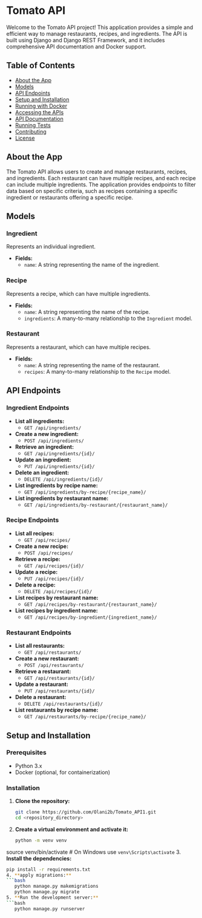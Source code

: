 # Tomato API

Welcome to the Tomato API project! This application provides a simple and efficient way to manage restaurants, recipes, and ingredients. The API is built using Django and Django REST Framework, and it includes comprehensive API documentation and Docker support.

## Table of Contents

- [About the App](#about-the-app)
- [Models](#models)
- [API Endpoints](#api-endpoints)
- [Setup and Installation](#setup-and-installation)
- [Running with Docker](#running-with-docker)
- [Accessing the APIs](#accessing-the-apis)
- [API Documentation](#api-documentation)
- [Running Tests](#running-tests)
- [Contributing](#contributing)
- [License](#license)

## About the App

The Tomato API allows users to create and manage restaurants, recipes, and ingredients. Each restaurant can have multiple recipes, and each recipe can include multiple ingredients. The application provides endpoints to filter data based on specific criteria, such as recipes containing a specific ingredient or restaurants offering a specific recipe.

## Models

### Ingredient

Represents an individual ingredient.

- **Fields:**
  - `name`: A string representing the name of the ingredient.

### Recipe

Represents a recipe, which can have multiple ingredients.

- **Fields:**
  - `name`: A string representing the name of the recipe.
  - `ingredients`: A many-to-many relationship to the `Ingredient` model.

### Restaurant

Represents a restaurant, which can have multiple recipes.

- **Fields:**
  - `name`: A string representing the name of the restaurant.
  - `recipes`: A many-to-many relationship to the `Recipe` model.

## API Endpoints

### Ingredient Endpoints

- **List all ingredients:**
  - `GET /api/ingredients/`
- **Create a new ingredient:**
  - `POST /api/ingredients/`
- **Retrieve an ingredient:**
  - `GET /api/ingredients/{id}/`
- **Update an ingredient:**
  - `PUT /api/ingredients/{id}/`
- **Delete an ingredient:**
  - `DELETE /api/ingredients/{id}/`
- **List ingredients by recipe name:**
  - `GET /api/ingredients/by-recipe/{recipe_name}/`
- **List ingredients by restaurant name:**
  - `GET /api/ingredients/by-restaurant/{restaurant_name}/`

### Recipe Endpoints

- **List all recipes:**
  - `GET /api/recipes/`
- **Create a new recipe:**
  - `POST /api/recipes/`
- **Retrieve a recipe:**
  - `GET /api/recipes/{id}/`
- **Update a recipe:**
  - `PUT /api/recipes/{id}/`
- **Delete a recipe:**
  - `DELETE /api/recipes/{id}/`
- **List recipes by restaurant name:**
  - `GET /api/recipes/by-restaurant/{restaurant_name}/`
- **List recipes by ingredient name:**
  - `GET /api/recipes/by-ingredient/{ingredient_name}/`

### Restaurant Endpoints

- **List all restaurants:**
  - `GET /api/restaurants/`
- **Create a new restaurant:**
  - `POST /api/restaurants/`
- **Retrieve a restaurant:**
  - `GET /api/restaurants/{id}/`
- **Update a restaurant:**
  - `PUT /api/restaurants/{id}/`
- **Delete a restaurant:**
  - `DELETE /api/restaurants/{id}/`
- **List restaurants by recipe name:**
  - `GET /api/restaurants/by-recipe/{recipe_name}/`

## Setup and Installation

### Prerequisites

- Python 3.x
- Docker (optional, for containerization)

### Installation

1. **Clone the repository:**
   ```bash
   git clone https://github.com/Olani2b/Tomato_API1.git
   cd <repository_directory>
2. **Create a virtual environment and activate it:**
   ```bash
   python -m venv venv
source venv/bin/activate  # On Windows use `venv\Scripts\activate`
3. **Install the dependencies:**
```bash
pip install -r requirements.txt
4. **apply migrations:**
```bash
   python manage.py makemigrations
   python manage.py migrate
5. **Run the development server:**
```bash
   python manage.py runserver





